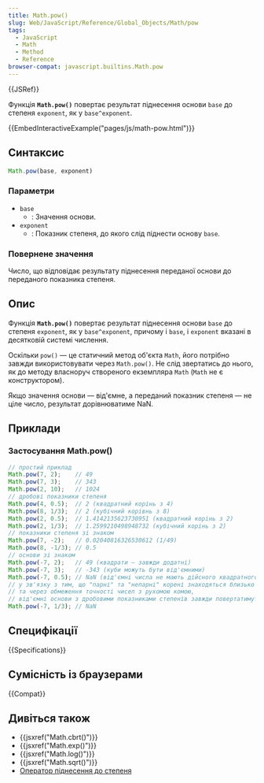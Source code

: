 ```yaml
---
title: Math.pow()
slug: Web/JavaScript/Reference/Global_Objects/Math/pow
tags:
  - JavaScript
  - Math
  - Method
  - Reference
browser-compat: javascript.builtins.Math.pow
---
```

{{JSRef}}

Функція **`Math.pow()`** повертає результат піднесення основи `base` до степеня `exponent`, як у `base^exponent`.

{{EmbedInteractiveExample("pages/js/math-pow.html")}}

## Синтаксис

```js
Math.pow(base, exponent)
```

### Параметри

- `base`
  - : Значення основи.
- `exponent`
  - : Показник степеня, до якого слід піднести основу `base`.

### Повернене значення

Число, що відповідає результату піднесення переданої основи до переданого показника степеня.

## Опис

Функція **`Math.pow()`** повертає результат піднесення основи `base` до степеня `exponent`, як у `base^exponent`, причому і `base`, і `exponent` вказані в десятковій системі числення.

Оскільки `pow()` — це статичний метод об'єкта `Math`, його потрібно завжди використовувати через `Math.pow()`. Не слід звертатись до нього, як до методу власноруч створеного екземпляра `Math` (`Math` не є конструктором).

Якщо значення основи — від'ємне, а переданий показник степеня — не ціле число, результат дорівнюватиме NaN.

## Приклади

### Застосування Math.pow()

```js
// простий приклад
Math.pow(7, 2);    // 49
Math.pow(7, 3);    // 343
Math.pow(2, 10);   // 1024
// дробові показники степеня
Math.pow(4, 0.5);  // 2 (квадратний корінь з 4)
Math.pow(8, 1/3);  // 2 (кубічний корівнь з 8)
Math.pow(2, 0.5);  // 1.4142135623730951 (квадратний корінь з 2)
Math.pow(2, 1/3);  // 1.2599210498948732 (кубічний корінь з 2)
// показники степеня зі знаком
Math.pow(7, -2);   // 0.02040816326530612 (1/49)
Math.pow(8, -1/3); // 0.5
// основи зі знаком
Math.pow(-7, 2);   // 49 (квадрати — завжди додатні)
Math.pow(-7, 3);   // -343 (куби можуть бути від'ємними)
Math.pow(-7, 0.5); // NaN (від'ємні числа не мають дійсного квадратного кореня)
// у зв'язку з тим, що "парні" та "непарні" корені знаходяться близько один від одного,
// та через обмеження точності чисел з рухомою комою,
// від'ємні основи з дробовими показниками степенів завжди повертатимуть NaN
Math.pow(-7, 1/3); // NaN
```

## Специфікації

{{Specifications}}

## Сумісність із браузерами

{{Compat}}

## Дивіться також

- {{jsxref("Math.cbrt()")}}
- {{jsxref("Math.exp()")}}
- {{jsxref("Math.log()")}}
- {{jsxref("Math.sqrt()")}}
- [Оператор піднесення до степеня](/en-US/docs/Web/JavaScript/Reference/Operators/Exponentiation)
